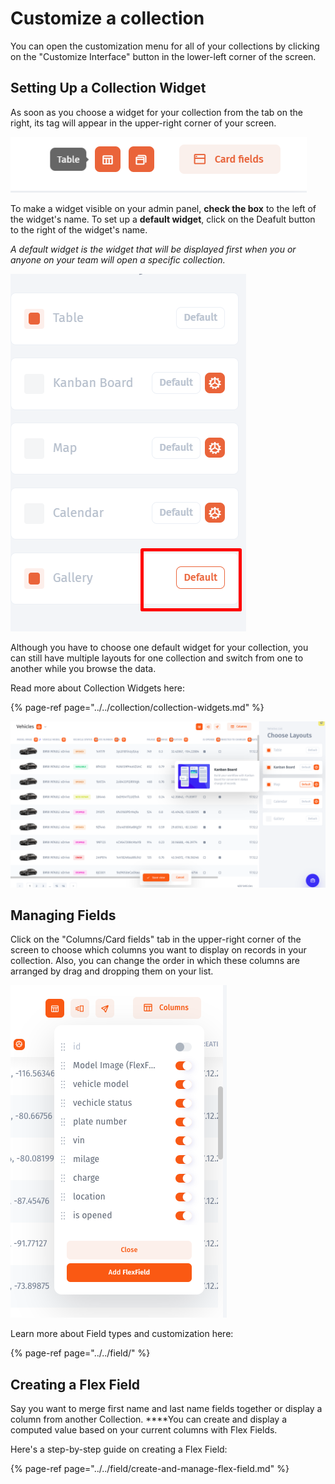 # Customize a collection

You can open the customization menu for all of your collections by clicking on the "Customize Interface" button in the lower-left corner of the screen. 

## Setting Up a Collection Widget

As soon as you choose a widget for your collection from the tab on the right, its tag will appear in the upper-right corner of your screen.

![](../../../.gitbook/assets/image%20%28251%29.png)

To make a widget visible on your admin panel, **check the box** to the left of the widget's name. To set up a **default widget**, click on the Deafult button to the right of the widget's name. 

_A default widget is the widget that will be displayed first when you or anyone on your team will open a specific collection._

![](../../../.gitbook/assets/image%20%28238%29.png)

Although you have to choose one default widget for your collection, you can still have multiple layouts for one collection and switch from one to another while you browse the data. 

Read more about Collection Widgets here:

{% page-ref page="../../collection/collection-widgets.md" %}

![](../../../.gitbook/assets/snimok-ekrana-2019-07-23-v-21.19.50.png)

## Managing Fields

Click on the "Columns/Card fields" tab in the upper-right corner of the screen to choose which columns you want to display on records in your collection. Also, you can change the order in which these columns are arranged by drag and dropping them on your list.   

![](../../../.gitbook/assets/snimok-ekrana-2019-07-23-v-21.49.56.png)



Learn more about Field types and customization here:

{% page-ref page="../../field/" %}

## Creating a Flex Field

Say you want to merge first name and last name fields together or display a column from another Collection. ****You can create and display a computed value based on your current columns with Flex Fields. 

Here's a step-by-step guide on creating a Flex Field:

{% page-ref page="../../field/create-and-manage-flex-field.md" %}





